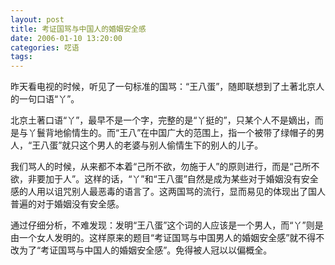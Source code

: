 ```yaml
---
layout: post
title: 考证国骂与中国人的婚姻安全感
date: 2006-01-10 13:20:00
categories: 呓语
tags: 
---
```


昨天看电视的时候，听见了一句标准的国骂：“王八蛋”，随即联想到了土著北京人的一句口语“丫”。

北京土著口语“丫”，最早不是一个字，完整的是“丫挺的”，只某个人不是嫡出，而是与丫鬟背地偷情生的。而“王八”在中国广大的范围上，指一个被带了绿帽子的男人，“王八蛋”就只这个男人的老婆与别人偷情生下的别人的儿子。

我们骂人的时候，从来都不本着“己所不欲，勿施于人”的原则进行，而是“己所不欲，非要加于人”。这样的话，“丫”和“王八蛋”自然是成为某些对于婚姻没有安全感的人用以诅咒别人最恶毒的语言了。这两国骂的流行，显而易见的体现出了国人普遍的对于婚姻没有安全感。

通过仔细分析，不难发现：发明“王八蛋”这个词的人应该是一个男人，而“丫”则是由一个女人发明的。这样原来的题目“考证国骂与中国男人的婚姻安全感”就不得不改为了“考证国骂与中国人的婚姻安全感”。免得被人冠以以偏概全。
